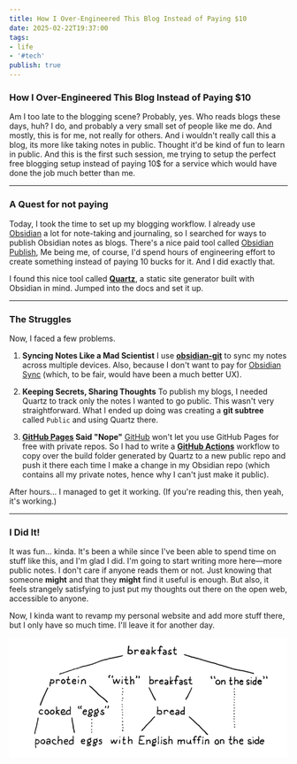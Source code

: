 ```yaml
---
title: How I Over-Engineered This Blog Instead of Paying $10
date: 2025-02-22T19:37:00
tags:
- life
- '#tech'
publish: true
---
```


### How I Over-Engineered This Blog Instead of Paying $10

Am I too late to the blogging scene? Probably, yes. Who reads blogs these days, huh? I do, and probably a very small set of people like me do. And mostly, this is for me, not really for others. And i wouldn't really call this a blog, its more like taking notes in public. Thought it'd be kind of fun to learn in public. And this is the first such session, me trying to setup the perfect free blogging setup instead of paying 10$ for a service which would have done the job much better than me.

---

### A Quest for not paying

Today, I took the time to set up my blogging workflow. I already use [Obsidian](https://obsidian.md/) a lot for note-taking and journaling, so I searched for ways to publish Obsidian notes as blogs. There's a nice paid tool called [Obsidian Publish](https://obsidian.md/publish), Me being me, of course, I'd spend hours of engineering effort to create something instead of paying 10 bucks for it. And I did exactly that.

I found this nice tool called **[Quartz](https://quartz.jzhao.xyz/)**, a static site generator built with Obsidian in mind. Jumped into the docs and set it up.

---

### The Struggles

Now, I faced a few problems.

1. **Syncing Notes Like a Mad Scientist**
   I use **[obsidian-git](https://github.com/denolehov/obsidian-git)** to sync my notes across multiple devices. Also, because I don't want to pay for [Obsidian Sync](https://obsidian.md/sync) (which, to be fair, would have been a much better UX).

1. **Keeping Secrets, Sharing Thoughts**
   To publish my blogs, I needed Quartz to track only the notes I wanted to go public. This wasn't very straightforward. What I ended up doing was creating a **git subtree** called `Public` and using Quartz there.

1. **[GitHub Pages](https://pages.github.com/) Said "Nope"**
   [GitHub](https://github.com/) won't let you use GitHub Pages for free with private repos. So I had to write a **[GitHub Actions](https://github.com/features/actions)** workflow to copy over the build folder generated by Quartz to a new public repo and push it there each time I make a change in my Obsidian repo (which contains all my private notes, hence why I can't just make it public).

After hours... I managed to get it working. (If you're reading this, then yeah, it's working.)

---

### I Did It!

It was fun... kinda. It's been a while since I've been able to spend time on stuff like this, and I'm glad I did. I'm going to start writing more here—more public notes. I don't care if anyone reads them or not. Just knowing that someone **might** and that they **might** find it useful is enough. But also, it feels strangely satisfying to just put my thoughts out there on the open web, accessible to anyone.

Now, I kinda want to revamp my personal website and add more stuff there, but I only have so much time. I'll leave it for another day.

![breakfast tree.png](assets/breakfast%20tree.png)

